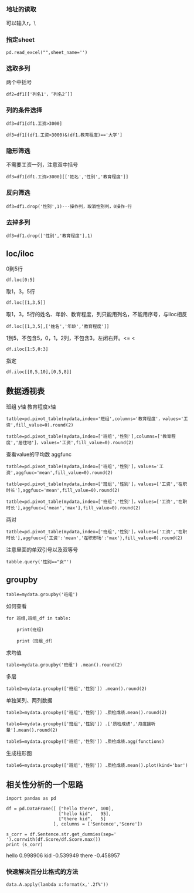 ### 地址的读取

可以输入r，\

### 指定sheet

    pd.read_excel("",sheet_name='')

### 选取多列

两个中括号

    df2=df1[['列名1'，‘列名2’]]

### 列的条件选择

    df3=df1[df1.工资>3000]
  
    df3=df1[(df1.工资>3000)&(df1.教育程度)=='大学']
  
### 隐形筛选

不需要工资一列，注意双中括号

    df3=df1[df1.工资>3000][['姓名','性别','教育程度']]
  
### 反向筛选

    df3=df1.drop('性别',1)---操作列，取消性别列，0操作-行
  
### 去掉多列

    df3=df1.drop(['性别','教育程度'],1)
  
## loc/iloc

0到5行

    df.loc[0:5] 

取1，3，5行

    df.loc[[1,3,5]]  

取1，3，5行的姓名、年龄、教育程度，列只能用列名，不能用序号，与iloc相反

    df.loc[[1,3,5],['姓名','年龄','教育程度']] 

1到5，不包含5，0，1，2列，不包含3，左闭右开。<=      <

    df.iloc[1:5,0:3] 

指定

    df.iloc[[0,5,10],[0,5,8]] 
  
## 数据透视表

班组 y轴  教育程度x轴

    tatble=pd.pivot_table(mydata,index='班组',columns='教育程度'，values='工资',fill_value=0).round(2)

    tatble=pd.pivot_table(mydata,index=['班组','性别'],columns=['教育程度','居住地']，values='工资',fill_value=0).round(2)

查看value的平均数 aggfunc

    tatble=pd.pivot_table(mydata,index=['班组','性别']，values='工资',aggfuuc='mean',fill_value=0).round(2)

    tatble=pd.pivot_table(mydata,index=['班组','性别']，values=['工资','在职时长'],aggfuuc='mean',fill_value=0).round(2)

    tatble=pd.pivot_table(mydata,index=['班组','性别']，values=['工资','在职时长'],aggfuuc=['mean','max'],fill_value=0).round(2)

两对

    tatble=pd.pivot_table(mydata,index=['班组','性别']，values=['工资','在职时长'],aggfuuc={'工资':'mean','在职市场':'max'},fill_value=0).round(2)

注意里面的单双引号以及双等号

    tabble.query('性别=="女"')


## groupby

    table=mydata.groupby('班组')

如何查看

    for 班组,班组_df in table:

        print(班组)
            
        print（班组_df）

求均值
            
    table=mydata.groupby('班组') .mean().round(2)
          
多层

    table2=mydata.groupby(['班组','性别']) .mean().round(2)
        
单独某列、两列数据

    table3=mydata.groupby(['班组','性别']) .质检成绩.mean().round(2)

    table4=mydata.groupby(['班组','性别']) .['质检成绩','月度接听量'].mean().round(2)         
          
    table5=mydata.groupby(['班组','性别']) .质检成绩.agg(functions)
    
生成柱形图
    
    table6=mydata.groupby(['班组','性别']) .质检成绩.mean().plot(kind='bar')
    
    
## 相关性分析的一个思路
      
    import pandas as pd

    df = pd.DataFrame([ ["hello there", 100],
                        ["hello kid",   95],
                        ["there kid",   5]
                      ], columns = ['Sentence','Score'])

    s_corr = df.Sentence.str.get_dummies(sep=' ').corrwith(df.Score/df.Score.max())
    print (s_corr)
    
hello    0.998906
kid     -0.539949
there   -0.458957

### 快速解决百分比格式的方法

    data.A.apply(lambda x:format(x,'.2f%'))
